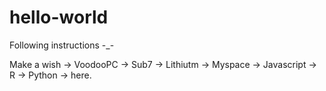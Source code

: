 # hello-world
Following instructions -_-

Make a wish -> VoodooPC -> Sub7 -> Lithiutm -> Myspace -> Javascript -> R -> Python -> here.
